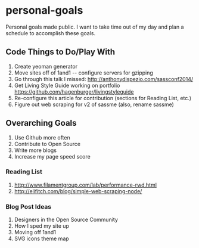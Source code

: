 personal-goals
==============

Personal goals made public. I want to take time out of my day and plan a schedule to accomplish these goals.


## Code Things to Do/Play With
1. Create yeoman generator
2. Move sites off of 1and1 -- configure servers for gzipping
3. Go through this talk I missed: http://anthonydispezio.com/sassconf2014/
4. Get Living Style Guide working on portfolio https://github.com/hagenburger/livingstyleguide
5. Re-configure this article for contribution (sections for Reading List, etc.)
6. Figure out web scraping for v2 of sassme (also, rename sassme)

## Overarching Goals
1. Use Github more often
2. Contribute to Open Source
3. Write more blogs
4. Increase my page speed score

### Reading List
1. http://www.filamentgroup.com/lab/performance-rwd.html
2. http://elifitch.com/blog/simple-web-scraping-node/

### Blog Post Ideas
1. Designers in the Open Source Community
2. How I sped my site up
3. Moving off 1and1
4. SVG icons theme map

